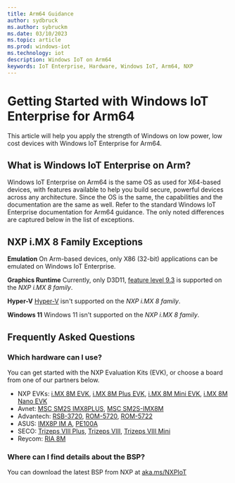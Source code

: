 ```yaml
---
title: Arm64 Guidance
author: sydbruck
ms.author: sybruckm
ms.date: 03/10/2023
ms.topic: article
ms.prod: windows-iot
ms.technology: iot
description: Windows IoT on Arm64
keywords: IoT Enterprise, Hardware, Windows IoT, Arm64, NXP
---
```


# Getting Started with Windows IoT Enterprise for Arm64

This article will help you apply the strength of Windows on low power, low cost devices with Windows IoT Enterprise for Arm64.

## What is Windows IoT Enterprise on Arm?

Windows IoT Enterprise on Arm64 is the same OS as used for X64-based devices, with features available to help you build secure, powerful devices across any architecture. Since the OS is the same, the capabilities and the documentation are the same as well. Refer to the standard Windows IoT Enterprise documentation for Arm64 guidance. The only noted differences are captured below in the list of exceptions.

## NXP i.MX 8 Family Exceptions

 **Emulation**
On Arm-based devices, only X86 (32-bit) applications can be emulated on Windows IoT Enterprise.

**Graphics Runtime**
Currently, only D3D11, [feature level 9.3](/windows/win32/direct3d11/overviews-direct3d-11-devices-downlevel-intro) is supported on the *NXP i.MX 8 family*.

**Hyper-V**
[Hyper-V](/virtualization/hyper-v-on-windows/about/) isn't supported on the *NXP i.MX 8 family*.

**Windows 11**
Windows 11 isn't supported on the *NXP i.MX 8 family*.

## Frequently Asked Questions

### Which hardware can I use?

You can get started with the NXP Evaluation Kits (EVK), or choose a board from one of our partners below.

* NXP EVKs: [i.MX 8M EVK](https://www.nxp.com/design/development-boards/i-mx-evaluation-and-development-boards/evaluation-kit-for-the-i-mx-8m-applications-processor:MCIMX8M-EVK), [i.MX 8M Plus EVK](https://www.nxp.com/design/development-boards/i-mx-evaluation-and-development-boards/evaluation-kit-for-the-i-mx-8m-plus-applications-processor:8MPLUSLPD4-EVK), [i.MX 8M Mini EVK](https://www.nxp.com/design/development-boards/i-mx-evaluation-and-development-boards/evaluation-kit-for-the-i-mx-8m-mini-applications-processor:8MMINILPD4-EVK), [i.MX 8M Nano EVK](https://www.nxp.com/design/development-boards/i-mx-evaluation-and-development-boards/evaluation-kit-for-the-i-mx-8m-nano-applications-processor:8MNANOD4-EVK)
* Avnet: [MSC SM2S IMX8PLUS](https://embedded.avnet.com/product/msc-sm2s-imx8plus/), [MSC SM2S-IMX8M](https://embedded.avnet.com/product/msc-sm2s-imx8m/)
* Advantech: [RSB-3720](https://www.advantech.com/en/products/single_board_computer/rsb-3720/mod_d2f1b0bc-650b-449a-8ef7-b65ce4f69949), [ROM-5720](https://www.advantech.com/en/products/computer-on-module/rom-5720/mod_4fbfe9fa-f5b2-4ba8-940e-e47585ad0fef), [ROM-5722](https://www.advantech.com/en/products/computer-on-module/rom-5722/mod_11aa0c77-868e-4014-8151-ac7a7a1c5c1b)
* ASUS: [IMX8P IM A](https://www.asus.com/us/site/IOT/#!/products/single-board-computer/IMX8P-IM-A), [PE100A](https://iot.asus.com/products/intelligent-edge-computer/PE100A/)
* SECO: [Trizeps VIII Plus](https://edge.seco.com/usa/trizeps-viii-plus.html), [Trizeps VIII](https://edge.seco.com/usa/trizeps-viii.html), [Trizeps VIII Mini](https://edge.seco.com/usa/trizeps-viii-mini.html)
* Reycom: [RIA 8M](https://www.reycom.swiss/en/oem-hardware/the-ria-8m/)

### Where can I find details about the BSP?

You can download the latest BSP from NXP at [aka.ms/NXPIoT](https://aka.ms/nxpiot)
